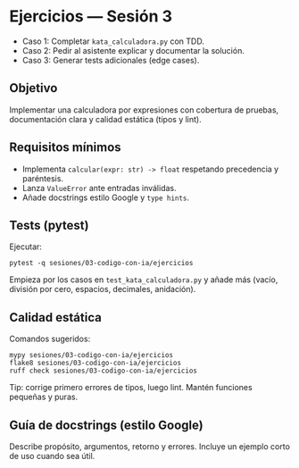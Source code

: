 # Ejercicios — Sesión 3

- Caso 1: Completar `kata_calculadora.py` con TDD.
- Caso 2: Pedir al asistente explicar y documentar la solución.
- Caso 3: Generar tests adicionales (edge cases).

## Objetivo
Implementar una calculadora por expresiones con cobertura de pruebas, documentación clara y calidad estática (tipos y lint).

## Requisitos mínimos
- Implementa `calcular(expr: str) -> float` respetando precedencia y paréntesis.
- Lanza `ValueError` ante entradas inválidas.
- Añade docstrings estilo Google y `type hints`.

## Tests (pytest)
Ejecutar:

```
pytest -q sesiones/03-codigo-con-ia/ejercicios
```

Empieza por los casos en `test_kata_calculadora.py` y añade más (vacío, división por cero, espacios, decimales, anidación).

## Calidad estática
Comandos sugeridos:

```
mypy sesiones/03-codigo-con-ia/ejercicios
flake8 sesiones/03-codigo-con-ia/ejercicios
ruff check sesiones/03-codigo-con-ia/ejercicios
```

Tip: corrige primero errores de tipos, luego lint. Mantén funciones pequeñas y puras.

## Guía de docstrings (estilo Google)
Describe propósito, argumentos, retorno y errores. Incluye un ejemplo corto de uso cuando sea útil.
